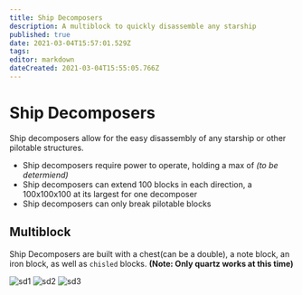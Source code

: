 ```yaml
---
title: Ship Decomposers
description: A multiblock to quickly disassemble any starship
published: true
date: 2021-03-04T15:57:01.529Z
tags: 
editor: markdown
dateCreated: 2021-03-04T15:55:05.766Z
---
```


# Ship Decomposers

Ship decomposers allow for the easy disassembly of any starship or other pilotable structures.
- Ship decomposers require power to operate, holding a max of *(to be determiend)*
- Ship decomposers can extend 100 blocks in each direction, a 100x100x100 at its largest for one decomposer
- Ship decomposers can only break pilotable blocks

## Multiblock

Ship Decomposers are built with a chest(can be a double), a note block, an iron block, as well as `chisled` blocks. **(Note: Only quartz works at this time)** 


![sd1]
![sd2]
![sd3]

[sd1]: https://imgur.com/m3BowNJ.png
[sd2]: https://imgur.com/v8yVFnM.png
[sd3]: https://imgur.com/wJsl8Ov.png
